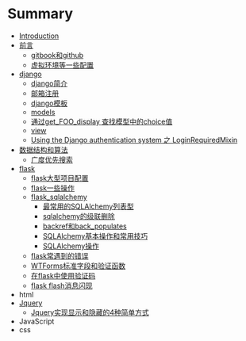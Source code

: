 # Summary

* [Introduction](README.md)
* [前言](chapter1.md)
  * [gitbook和github](chapter1/gitbookhe-github.md)
  * [虚拟环境等一些配置](chapter1/xu-ni-huan-jing-deng-yi-xie-pei-zhi.md)
* [django](chapter2.md)
  * [django简介](chapter2/djangojian-jie.md)
  * [邮箱注册](chapter2/you-xiang-zhu-ce.md)
  * [django模板](chapter2/djangomo-ban-zhi.md)
  * [models](chapter2/models.md)
  * [通过get\_FOO\_display 查找模型中的choice值](chapter2/tong-guoget-foo-display-cha-zhao-mo-xing-zhong-de-choice-zhi.md)
  * [view](chapter2/view.md)
  * [Using the Django authentication system 之 LoginRequiredMixin](chapter2/using-the-django-authentication-system-zhi-loginrequiredmixin.md)
* [数据结构和算法](chapter3.md)
  * [广度优先搜索](chapter3/guang-du-you-xian-sou-suo.md)
* [flask](flask.md)
  * [flask大型项目配置](flask/flaskda-xing-xiang-mu-config-py-de-pei-zhi.md)
  * [flask一些操作](flask/flaskzhong-jing-tai-wen-jian-de-guan-li.md)
  * [flask\_sqlalchemy](flask/flasksqlalchemy.md)
    * [最常用的SQLAlchemy列表型](flask/flasksqlalchemy/zui-chang-yong-de-sqlalchemy-lie-biao-xing.md)
    * [sqlalchemy的级联删除](flask/flasksqlalchemy/sqlalchemyde-ji-lian-shan-chu.md)
    * [backref和back\_populates](flask/flasksqlalchemy/backrefhe-back-populates.md)
    * [SQLAlchemy基本操作和常用技巧](flask/flasksqlalchemy/sqlalchemyji-ben-cao-zuo-he-chang-yong-ji-qiao.md)
    * [SQLAlchemy操作](flask/flasksqlalchemy/sqlalchemycao-zuo.md)
  * [flask常遇到的错误](flask/flaskchang-yu-dao-de-cuo-wu.md)
  * [WTForms标准字段和验证函数](flask/wtformsbiao-zhun-zi-duan-he-yan-zheng-han-shu.md)
  * [在flask中使用验证码](flask/zai-flask-zhong-shi-yong-yan-zheng-ma.md)
  * [flask flash消息闪现](flask/flask-flashxiao-xi-shan-xian.md)
* html
* [Jquery](jquery.md)
  * [Jquery实现显示和隐藏的4种简单方式](jquery/jqueryshi-xian-xian-shi-he-yin-cang-de-4-zhong-jian-dan-fang-shi.md)
* JavaScript
* css

